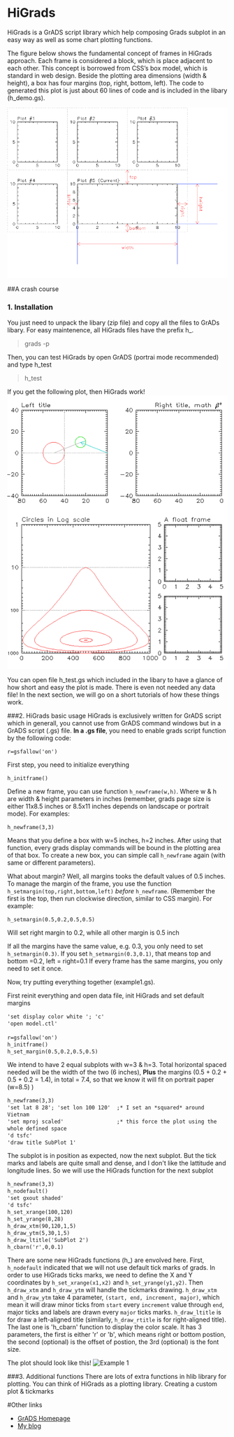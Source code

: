 # HiGrads 
HiGrads is a GrADS script library which help composing Grads subplot in an easy way as well as some chart plotting functions.

The figure below shows the fundamental concept of frames in HiGrads approach. Each frame is considered a block, which is place adjacent to each other. This concept is borrowed from CSS’s box model, which is standard in web design. Beside the plotting area dimensions (width & height), a box has four margins (top, right, bottom, left). The code to generated this plot is just about 60 lines of code and is included in the libary (h_demo.gs).

![HiGrads Frames](https://raw.githubusercontent.com/haibuihoang/higrads/master/examples/h_demo.png)

##A crash course
### 1. Installation
You just need to unpack the libary (zip file) and copy all the files to GrADs libary. For easy maintenence, all HiGrads files have the prefix h_. 

> grads -p 

Then, you can test HiGrads by open GrADS (portrai mode recommended) and type h_test 

> h_test

If you get the following plot, then HiGrads work! 
![HiGrads Test](https://raw.githubusercontent.com/haibuihoang/higrads/master/examples/h_test.png)

You can open file h_test.gs which included in the libary to have a glance of how short and easy the plot is made. There is even not needed any data file! In the next section, we will go on a short tutorials of how these things work.

###2. HiGrads basic usage
HiGrads is exclusively written for GrADS script which in generall, you cannot use from GrADS command windows but in a GrADS script (.gs) file. **In a .gs file**, you need to enable grads script function by the following code:

```
r=gsfallow('on')
```

First step, you need to initialize everything

```
h_initframe()
```

Define a new frame, you can use function ```h_newframe(w,h)```. Where w & h are width & height parameters in inches (remember, grads page size is either 11x8.5 inches or 8.5x11 inches depends on landscape or portrait mode). For examples:

```
h_newframe(3,3)
```

Means that you define a box with w=5 inches, h=2 inches. After using that function, every grads display commands will be bound in the plotting area of that box. To create a new box, you can simple call ```h_newframe``` again (with same or different parameters).

What about margin? Well, all margins tooks the default values of 0.5 inches. To manage the margin of the frame, you use the function ```h_setmargin(top,right,bottom,left)``` *before* ```h_newframe```. (Remember the first is the top, then run clockwise direction, similar to CSS margin). For example:
```
h_setmargin(0.5,0.2,0.5,0.5)
```
Will set right margin to 0.2, while all other margin is 0.5 inch

If all the margins have the same value, e.g. 0.3, you only need to set ```h_setmargin(0.3)```. If you set ```h_setmargin(0.3,0.1)```, that means top and bottom =0.2, left = right=0.1
If every frame has the same margins, you only need to set it once.

Now, try putting everything together (example1.gs). 

First reinit everything and open data file, init HiGrads and set default margins
```'reinit'
'set display color white '; 'c'
'open model.ctl'

r=gsfallow('on')
h_initframe()
h_set_margin(0.5,0.2,0.5,0.5)
```
We intend to have 2 equal subplots with w=3 & h=3. Total horizontal spaced needed will be the width of the two (6 inches), **Plus** the margins (0.5 + 0.2 + 0.5 + 0.2 = 1.4), in total = 7.4, so that we know it will fit on portrait paper (w=8.5) )
```
h_newframe(3,3)
'set lat 8 28'; 'set lon 100 120'  ;* I set an *squared* around Vietnam
'set mproj scaled'                 ;* this force the plot using the whole defined space
'd tsfc'
'draw title SubPlot 1'
```
The subplot is in position as expected, now the next subplot. But the tick marks and labels are quite small and dense, and I don't like
the lattitude and longitude lines. So we will use the HiGrads function for the next subplot
```
h_newframe(3,3)
h_nodefault()
'set gxout shaded'
'd tsfc'
h_set_xrange(100,120)
h_set_yrange(8,28)
h_draw_xtm(90,120,1,5)
h_draw_ytm(5,30,1,5)
h_draw_ltitle('SubPlot 2')
h_cbarn('r',0,0.1)
```
There are some new HiGrads functions (h_) are envolved here. 
First, ```h_nodefault``` indicated that we will not use default tick marks of grads. In order to use HiGrads ticks marks, we need to define the X and Y coordinates by ```h_set_xrange(x1,x2)``` and ```h_set_yrange(y1,y2)```. Then ```h_draw_xtm``` and ```h_draw_ytm``` will handle the tickmarks drawing. ```h_draw_xtm``` and ```h_draw_ytm``` take 4 parameter, ```(start, end, increment, major)```, which mean it will draw minor ticks from ```start``` every ```increment``` value through ```end```, major ticks and labels are drawn every ```major``` ticks marks.
```h_draw_ltitle``` is for draw a left-aligned title (similarly, ```h_draw_rtitle``` is for right-aligned title). 
The last one is 'h_cbarn' function to display the color scale. It has 3 parameters, the first is either 'r' or 'b', which means right or bottom postion, the second (optional) is the offset of postion, the 3rd (optional) is the font size. 

The plot should look like this!
![Example 1](https://raw.githubusercontent.com/haibuihoang/higrads/master/examples/example1.png)




###3. Additional functions
There are lots of extra functions in hlib library for plotting. You can think of HiGrads as a plotting library.
Creating a custom plot & tickmarks


#Other links
* [GrADS Homepage](http://grads.iges.org/grads/)
* [My blog](http://haibuihoang.blogspot.com)
